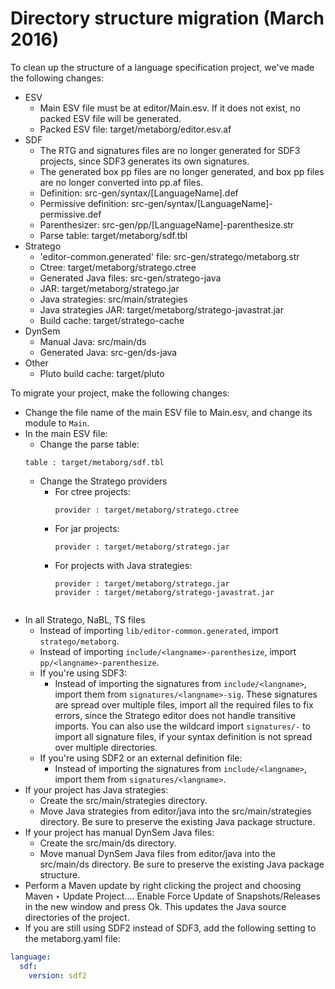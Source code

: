 # Directory structure migration (March 2016)

To clean up the structure of a language specification project, we've made the following changes:

* ESV
    * Main ESV file must be at <span class='file'>editor/Main.esv</span>. If it does not exist, no packed ESV file will be generated.
    * Packed ESV file: <span class='file'>target/metaborg/editor.esv.af</span>
* SDF
    * The RTG and signatures files are no longer generated for SDF3 projects, since SDF3 generates its own signatures.
    * The generated box pp files are no longer generated, and box pp files are no longer converted into pp.af files.
    * Definition: <span class='file'>src-gen/syntax/[LanguageName].def</span>
    * Permissive definition: <span class='file'>src-gen/syntax/[LanguageName]-permissive.def</span>
    * Parenthesizer: <span class='file'>src-gen/pp/[LanguageName]-parenthesize.str</span>
    * Parse table: <span class='file'>target/metaborg/sdf.tbl</span>
* Stratego
    * 'editor-common.generated' file: <span class='file'>src-gen/stratego/metaborg.str</span>
    * Ctree: <span class='file'>target/metaborg/stratego.ctree</span>
    * Generated Java files: <span class='file'>src-gen/stratego-java</span>
    * JAR: <span class='file'>target/metaborg/stratego.jar</span>
    * Java strategies: <span class='file'>src/main/strategies</span>
    * Java strategies JAR: <span class='file'>target/metaborg/stratego-javastrat.jar</span>
    * Build cache: <span class='file'>target/stratego-cache</span>
* DynSem
    * Manual Java: <span class='file'>src/main/ds</span>
    * Generated Java: <span class='file'>src-gen/ds-java</span>
* Other
    * Pluto build cache: <span class='file'>target/pluto</span>

To migrate your project, make the following changes:

* Change the file name of the main ESV file to <span class='file'>Main.esv</span>, and change its module to `Main`.
* In the main ESV file:
    * Change the parse table:
    ```esv
    table : target/metaborg/sdf.tbl
    ```
    * Change the Stratego providers
        * For ctree projects:
          ```esv
          provider : target/metaborg/stratego.ctree
          ```
        * For jar projects:
          ```esv
          provider : target/metaborg/stratego.jar
          ```
        * For projects with Java strategies:
          ```esv
          provider : target/metaborg/stratego.jar
          provider : target/metaborg/stratego-javastrat.jar
      ```
* In all Stratego, NaBL, TS files
    * Instead of importing `lib/editor-common.generated`, import `stratego/metaborg`.
    * Instead of importing `include/<langname>-parenthesize`, import `pp/<langname>-parenthesize`.
    * If you're using SDF3:
        * Instead of importing the signatures from `include/<langname>`, import them from `signatures/<langname>-sig`. These signatures are spread over multiple files, import all the required files to fix errors, since the Stratego editor does not handle transitive imports. You can also use the wildcard import `signatures/-` to import all signature files, if your syntax definition is not spread over multiple directories.
    * If you're using SDF2 or an external definition file:
        * Instead of importing the signatures from `include/<langname>`, import them from `signatures/<langname>`.
* If your project has Java strategies:
    * Create the <span class='file'>src/main/strategies</span> directory.
    * Move Java strategies from <span class='file'>editor/java</span> into the <span class='file'>src/main/strategies</span> directory. Be sure to preserve the existing Java package structure.
* If your project has manual DynSem Java files:
    * Create the <span class='file'>src/main/ds</span> directory.
    * Move manual DynSem Java files from <span class='file'>editor/java</span> into the <span class='file'>src/main/ds</span> directory. Be sure to preserve the existing Java package structure.
* Perform a Maven update by right clicking the project and choosing <span class='menuselection'>Maven ‣ Update Project...</span>. Enable <span class='guilabel'>Force Update of Snapshots/Releases</span> in the new window and press <span class='guilabel'>Ok</span>. This updates the Java source directories of the project.
* If you are still using SDF2 instead of SDF3, add the following setting to the <span class='file'>metaborg.yaml</span> file:
```yaml
language:
  sdf:
    version: sdf2
```
